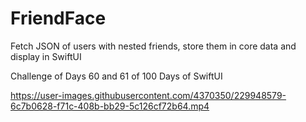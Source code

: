 # FriendFace
Fetch JSON of users with nested friends, store them in core data and display in SwiftUI

Challenge of Days 60 and 61 of 100 Days of SwiftUI




https://user-images.githubusercontent.com/4370350/229948579-6c7b0628-f71c-408b-bb29-5c126cf72b64.mp4


